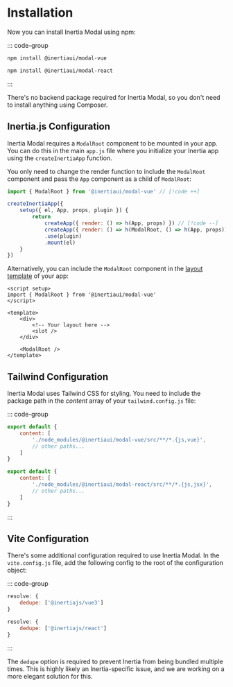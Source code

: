# Installation

Now you can install Inertia Modal using npm:

::: code-group

```bash [Vue]
npm install @inertiaui/modal-vue
```

```bash [React]
npm install @inertiaui/modal-react
```

:::

There's no backend package required for Inertia Modal, so you don't need to install anything using Composer.

## Inertia.js Configuration

Inertia Modal requires a `ModalRoot` component to be mounted in your app. You can do this in the main `app.js` file where you initialize your Inertia app using the `createInertiaApp` function.

You only need to change the render function to include the `ModalRoot` component and pass the `App` component as a child of `ModalRoot`:

```js
import { ModalRoot } from '@inertiaui/modal-vue' // [!code ++]

createInertiaApp({
    setup({ el, App, props, plugin }) {
        return
            createApp({ render: () => h(App, props) }) // [!code --]
            createApp({ render: () => h(ModalRoot, () => h(App, props)) }) // [!code ++]
            .use(plugin)
            .mount(el)
    }
})
```

Alternatively, you can include the `ModalRoot` component in the [layout template](https://inertiajs.com/pages#persistent-layouts) of your app:

```vue
<script setup>
import { ModalRoot } from '@inertiaui/modal-vue'
</script>

<template>
    <div>
        <!-- Your layout here -->
        <slot />
    </div>

    <ModalRoot />
</template>
```

## Tailwind Configuration

Inertia Modal uses Tailwind CSS for styling. You need to include the package path in the *content* array of your `tailwind.config.js` file:

::: code-group

```js [Vue]
export default {
    content: [
        './node_modules/@inertiaui/modal-vue/src/**/*.{js,vue}',
        // other paths...
    ]
}
```

```js [React]
export default {
    content: [
        './node_modules/@inertiaui/modal-react/src/**/*.{js,jsx}',
        // other paths...
    ]
}
```

:::

## Vite Configuration

There's some additional configuration required to use Inertia Modal. In the `vite.config.js` file, add the following config to the root of the configuration object:

::: code-group

```js [Vue]
resolve: {
    dedupe: ['@inertiajs/vue3']
}
```

```js [React]
resolve: {
    dedupe: ['@inertiajs/react']
}
```

:::

The `dedupe` option is required to prevent Inertia from being bundled multiple times. This is highly likely an Inertia-specific issue, and we are working on a more elegant solution for this.
